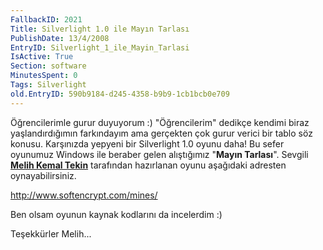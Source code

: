 ```yaml
---
FallbackID: 2021
Title: Silverlight 1.0 ile Mayın Tarlası
PublishDate: 13/4/2008
EntryID: Silverlight_1_ile_Mayin_Tarlasi
IsActive: True
Section: software
MinutesSpent: 0
Tags: Silverlight
old.EntryID: 590b9184-d245-4358-b9b9-1cb1bcb0e709
---
```

Öğrencilerimle gurur duyuyorum :) "Öğrencilerim" dedikçe kendimi biraz
yaşlandırdığımın farkındayım ama gerçekten çok gurur verici bir tablo
söz konusu. Karşınızda yepyeni bir Silverlight 1.0 oyunu daha! Bu sefer
oyunumuz Windows ile beraber gelen alıştığımız "**Mayın Tarlası**".
Sevgili [**Melih Kemal Tekin**](http://www.mktekin.com/) tarafından
hazırlanan oyunu aşağıdaki adresten oynayabilirsiniz.

<http://www.softencrypt.com/mines/>

Ben olsam oyunun kaynak kodlarını da incelerdim :)

Teşekkürler Melih...


